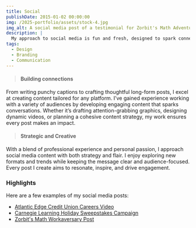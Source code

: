 ```yaml
---
title: Social
publishDate: 2015-01-02 00:00:00
img: /2025-portfolio/assets/stock-4.jpg
img_alt: A social media post of a testimonial for Zorbit's Math Adventure from a teacher at NLESD.
description: |
  My approach to social media is fun and fresh, designed to spark connection. Canva has been my go-to for projects ranging from formal event invitations to game development assets, so you can trust me to create standout visuals for any social media platform, whatever the concept.
tags:
  - Design
  - Branding
  - Communication
---
```


<!-- ## Where creativity meets engagement -->

>

>#### Building connections
From writing punchy captions to crafting thoughtful long-form posts, I excel at creating content tailored for any platform. I’ve gained experience working with a variety of audiences by developing engaging content that sparks conversations. Whether it’s drafting attention-grabbing graphics, designing dynamic videos, or planning a cohesive content strategy, my work ensures every post makes an impact.

>#### Strategic and Creative  
With a blend of professional experience and personal passion, I approach social media content with both strategy and flair. I enjoy exploring new formats and trends while keeping the message clear and audience-focused. Every post I create aims to resonate, inspire, and drive engagement.  

### Highlights  
Here are a few examples of my social media posts:
- <a href="https://www.linkedin.com/feed/update/urn:li:activity:7278431339681308673">Atlantic Edge Credit Union Careers Video</a>
- <a href="https://twitter.com/carnegielearn/status/1602348287255887872">Carnegie Learning Holiday Sweepstakes Campaign</a>
- <a href="https://www.linkedin.com/feed/update/urn:li:activity:6901525016937385984/">Zorbit's Math Workaversary Post